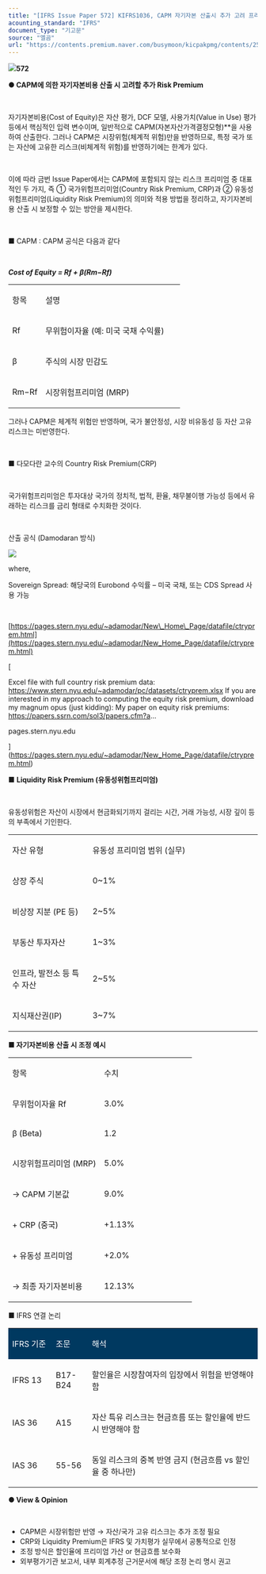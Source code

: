 ```yaml
---
title: "[IFRS Issue Paper 572] KIFRS1036, CAPM 자기자본 산출시 추가 고려 프리미엄(Country risk, illiqudity risk)"
acounting_standard: "IFRS"
document_type: "기고문"
source: "엘곰"
url: "https://contents.premium.naver.com/busymoon/kicpakpmg/contents/250417134523066tl"
---
```

![](https://n2.news.naver.com/l.gif?type=content)**572**

**● CAPM에 의한 자기자본비용 산출 시 고려할 추가 Risk Premium**

​

자기자본비용(Cost of Equity)은 자산 평가, DCF 모델, 사용가치(Value in Use) 평가 등에서 핵심적인 입력 변수이며, 일반적으로 CAPM(자본자산가격결정모형)\*\*을 사용하여 산출한다. 그러나 CAPM은 시장위험(체계적 위험)만을 반영하므로, 특정 국가 또는 자산에 고유한 리스크(비체계적 위험)를 반영하기에는 한계가 있다.

​

이에 따라 금번 Issue Paper에서는 CAPM에 포함되지 않는 리스크 프리미엄 중 대표적인 두 가지, 즉 ① 국가위험프리미엄(Country Risk Premium, CRP)과 ② 유동성위험프리미엄(Liquidity Risk Premium)의 의미와 적용 방법을 정리하고, 자기자본비용 산출 시 보정할 수 있는 방안을 제시한다.

​

■ CAPM : CAPM 공식은 다음과 같다

​

***Cost of Equity = Rf + β(Rm−Rf)***

<table style=""><tbody><tr><td colspan="1" rowspan="1" style="width: 19.26%; height: 40.0px;  "><div><p style=""><span style="">항목</span></p></div></td><td colspan="1" rowspan="1" style="width: 80.74%; height: 40.0px;  "><div><p style=""><span style="">설명</span></p></div></td></tr><tr><td colspan="1" rowspan="1" style="width: 19.26%; height: 40.0px;  "><div><p style=""><span style="">Rf</span></p></div></td><td colspan="1" rowspan="1" style="width: 80.74%; height: 40.0px;  "><div><p style=""><span style="">무위험이자율 (예: 미국 국채 수익률)</span></p></div></td></tr><tr><td colspan="1" rowspan="1" style="width: 19.26%; height: 40.0px;  "><div><p style=""><span style="">β</span></p></div></td><td colspan="1" rowspan="1" style="width: 80.74%; height: 40.0px;  "><div><p style=""><span style="">주식의 시장 민감도</span></p></div></td></tr><tr><td colspan="1" rowspan="1" style="width: 19.26%; height: 40.0px;  "><div><p style=""><span style="">Rm−Rf</span></p></div></td><td colspan="1" rowspan="1" style="width: 80.74%; height: 40.0px;  "><div><p style=""><span style="">시장위험프리미엄 (MRP)</span></p></div></td></tr></tbody></table>

그러나 CAPM은 체계적 위험만 반영하며, 국가 불안정성, 시장 비유동성 등 자산 고유 리스크는 미반영한다.

​

■ 다모다란 교수의 Country Risk Premium(CRP)

​

국가위험프리미엄은 투자대상 국가의 정치적, 법적, 환율, 채무불이행 가능성 등에서 유래하는 리스크를 금리 형태로 수치화한 것이다.

​

산출 공식 (Damodaran 방식)

![](https://scs-phinf.pstatic.net/MjAyNTA0MTdfMjM3/MDAxNzQ0ODY0NzcwOTEx.o8e_qTrwgr9Bhhm-SC7ZC-rDF4KxaCPfGZLHfXzK4PIg.KIC-HCdprOZ6rHV9d7kdf4b4knYNeLrA0iuHxIAqtQIg.PNG/image.png?type=w800)

where,

Sovereign Spread: 해당국의 Eurobond 수익률 – 미국 국채, 또는 CDS Spread 사용 가능

​

[https://pages.stern.nyu.edu/~adamodar/New\_Home\_Page/datafile/ctryprem.html](https://pages.stern.nyu.edu/~adamodar/New_Home_Page/datafile/ctryprem.html)

[

Excel file with full country risk premium data: https://www.stern.nyu.edu/~adamodar/pc/datasets/ctryprem.xlsx If you are interested in my approach to computing the equity risk premium, download my magnum opus (just kidding): My paper on equity risk premiums: https://papers.ssrn.com/sol3/papers.cfm?a...

pages.stern.nyu.edu

](https://pages.stern.nyu.edu/~adamodar/New_Home_Page/datafile/ctryprem.html)

■ **Liquidity Risk Premium (유동성위험프리미엄)**

​

유동성위험은 자산이 시장에서 현금화되기까지 걸리는 시간, 거래 가능성, 시장 깊이 등의 부족에서 기인한다.

<table style=""><tbody><tr><td colspan="1" rowspan="1" style="width: 32.21%; height: 40.0px;  "><div><p style=""><span style="">자산 유형</span></p></div></td><td colspan="1" rowspan="1" style="width: 67.78999999999999%; height: 40.0px;  "><div><p style=""><span style="">유동성 프리미엄 범위 (실무)</span></p></div></td></tr><tr><td colspan="1" rowspan="1" style="width: 32.21%; height: 40.0px;  "><div><p style=""><span style="">상장 주식</span></p></div></td><td colspan="1" rowspan="1" style="width: 67.78999999999999%; height: 40.0px;  "><div><p style=""><span style="">0~1%</span></p></div></td></tr><tr><td colspan="1" rowspan="1" style="width: 32.21%; height: 40.0px;  "><div><p style=""><span style="">비상장 지분 (PE 등)</span></p></div></td><td colspan="1" rowspan="1" style="width: 67.78999999999999%; height: 40.0px;  "><div><p style=""><span style="">2~5%</span></p></div></td></tr><tr><td colspan="1" rowspan="1" style="width: 32.21%; height: 40.0px;  "><div><p style=""><span style="">부동산 투자자산</span></p></div></td><td colspan="1" rowspan="1" style="width: 67.78999999999999%; height: 40.0px;  "><div><p style=""><span style="">1~3%</span></p></div></td></tr><tr><td colspan="1" rowspan="1" style="width: 32.21%; height: 40.0px;  "><div><p style=""><span style="">인프라, 발전소 등 특수 자산</span></p></div></td><td colspan="1" rowspan="1" style="width: 67.78999999999999%; height: 40.0px;  "><div><p style=""><span style="">2~5%</span></p></div></td></tr><tr><td colspan="1" rowspan="1" style="width: 32.21%; height: 40.0px;  "><div><p style=""><span style="">지식재산권(IP)</span></p></div></td><td colspan="1" rowspan="1" style="width: 67.78999999999999%; height: 40.0px;  "><div><p style=""><span style="">3~7%</span></p></div></td></tr></tbody></table>

**■ 자기자본비용 산출 시 조정 예시**

<table style=""><tbody><tr><td colspan="1" rowspan="1" style="width: 50.0%; height: 40.0px;  "><div><p style=""><span style="">항목</span></p></div></td><td colspan="1" rowspan="1" style="width: 50.0%; height: 40.0px;  "><div><p style=""><span style="">수치</span></p></div></td></tr><tr><td colspan="1" rowspan="1" style="width: 50.0%; height: 40.0px;  "><div><p style=""><span style="">무위험이자율 Rf​</span></p></div></td><td colspan="1" rowspan="1" style="width: 50.0%; height: 40.0px;  "><div><p style=""><span style="">3.0%</span></p></div></td></tr><tr><td colspan="1" rowspan="1" style="width: 50.0%; height: 40.0px;  "><div><p style=""><span style="">β (Beta)</span></p></div></td><td colspan="1" rowspan="1" style="width: 50.0%; height: 40.0px;  "><div><p style=""><span style="">1.2</span></p></div></td></tr><tr><td colspan="1" rowspan="1" style="width: 50.0%; height: 40.0px;  "><div><p style=""><span style="">시장위험프리미엄 (MRP)</span></p></div></td><td colspan="1" rowspan="1" style="width: 50.0%; height: 40.0px;  "><div><p style=""><span style="">5.0%</span></p></div></td></tr><tr><td colspan="1" rowspan="1" style="width: 50.0%; height: 40.0px;  "><div><p style=""><span style="">→ CAPM 기본값</span></p></div></td><td colspan="1" rowspan="1" style="width: 50.0%; height: 40.0px;  "><div><p style=""><span style="">9.0%</span></p></div></td></tr><tr><td colspan="1" rowspan="1" style="width: 50.0%; height: 40.0px;  "><div><p style=""><span style="">+ CRP (중국)</span></p></div></td><td colspan="1" rowspan="1" style="width: 50.0%; height: 40.0px;  "><div><p style=""><span style="">+1.13%</span></p></div></td></tr><tr><td colspan="1" rowspan="1" style="width: 50.0%; height: 40.0px;  "><div><p style=""><span style="">+ 유동성 프리미엄</span></p></div></td><td colspan="1" rowspan="1" style="width: 50.0%; height: 40.0px;  "><div><p style=""><span style="">+2.0%</span></p></div></td></tr><tr><td colspan="1" rowspan="1" style="width: 50.0%; height: 40.0px;  "><div><p style=""><span style="">→ 최종 자기자본비용</span></p></div></td><td colspan="1" rowspan="1" style="width: 50.0%; height: 40.0px;  "><div><p style=""><span style="">12.13%</span></p></div></td></tr></tbody></table>

■ IFRS 연결 논리

<table style=""><tbody><tr><td colspan="1" rowspan="1" style="width: 17.46%; height: 40.0px;  background-color: #003960;"><div><p style=""><span style="color:#ffffff;">IFRS 기준</span></p></div></td><td colspan="1" rowspan="1" style="width: 14.510000000000005%; height: 40.0px;  background-color: #003960;"><div><p style=""><span style="color:#ffffff;">조문</span></p></div></td><td colspan="1" rowspan="1" style="width: 68.05000000000001%; height: 40.0px;  background-color: #003960;"><div><p style=""><span style="color:#ffffff;">해석</span></p></div></td></tr><tr><td colspan="1" rowspan="1" style="width: 17.46%; height: 40.0px;  "><div><p style=""><span style="">IFRS 13</span></p></div></td><td colspan="1" rowspan="1" style="width: 14.510000000000005%; height: 40.0px;  "><div><p style=""><span style="">B17-B24</span></p></div></td><td colspan="1" rowspan="1" style="width: 68.05000000000001%; height: 40.0px;  "><div><p style=""><span style="">할인율은 시장참여자의 입장에서 위험을 반영해야 함</span></p></div></td></tr><tr><td colspan="1" rowspan="1" style="width: 17.46%; height: 40.0px;  "><div><p style=""><span style="">IAS 36</span></p></div></td><td colspan="1" rowspan="1" style="width: 14.510000000000005%; height: 40.0px;  "><div><p style=""><span style="">A15</span></p></div></td><td colspan="1" rowspan="1" style="width: 68.05000000000001%; height: 40.0px;  "><div><p style=""><span style="">자산 특유 리스크는 현금흐름 또는 할인율에 반드시 반영해야 함</span></p></div></td></tr><tr><td colspan="1" rowspan="1" style="width: 17.46%; height: 40.0px;  "><div><p style=""><span style="">IAS 36</span></p></div></td><td colspan="1" rowspan="1" style="width: 14.510000000000005%; height: 40.0px;  "><div><p style=""><span style="">55-56</span></p></div></td><td colspan="1" rowspan="1" style="width: 68.05000000000001%; height: 40.0px;  "><div><p style=""><span style="">동일 리스크의 중복 반영 금지 (현금흐름 vs 할인율 중 하나만)</span></p></div></td></tr></tbody></table>

**● View & Opinion**

​

- CAPM은 시장위험만 반영 → 자산/국가 고유 리스크는 추가 조정 필요
- CRP와 Liquidity Premium은 IFRS 및 가치평가 실무에서 공통적으로 인정
- 조정 방식은 할인율에 프리미엄 가산 or 현금흐름 보수화
- 외부평가기관 보고서, 내부 회계추정 근거문서에 해당 조정 논리 명시 권고
